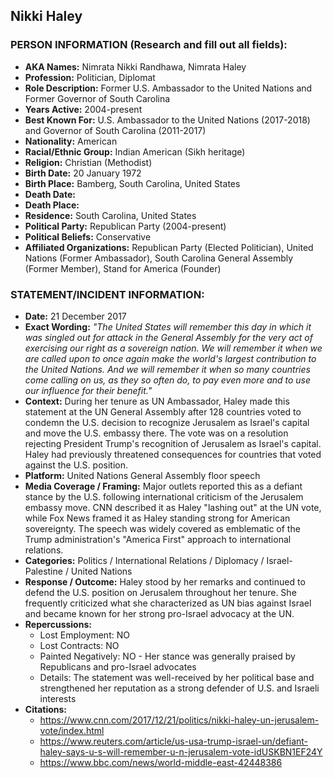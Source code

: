## Nikki Haley

### PERSON INFORMATION (Research and fill out all fields):
- **AKA Names:** Nimrata Nikki Randhawa, Nimrata Haley
- **Profession:** Politician, Diplomat
- **Role Description:** Former U.S. Ambassador to the United Nations and Former Governor of South Carolina
- **Years Active:** 2004-present
- **Best Known For:** U.S. Ambassador to the United Nations (2017-2018) and Governor of South Carolina (2011-2017)
- **Nationality:** American
- **Racial/Ethnic Group:** Indian American (Sikh heritage)
- **Religion:** Christian (Methodist)
- **Birth Date:** 20 January 1972
- **Birth Place:** Bamberg, South Carolina, United States
- **Death Date:** 
- **Death Place:** 
- **Residence:** South Carolina, United States
- **Political Party:** Republican Party (2004-present)
- **Political Beliefs:** Conservative
- **Affiliated Organizations:** Republican Party (Elected Politician), United Nations (Former Ambassador), South Carolina General Assembly (Former Member), Stand for America (Founder)

### STATEMENT/INCIDENT INFORMATION:
- **Date:** 21 December 2017
- **Exact Wording:** *"The United States will remember this day in which it was singled out for attack in the General Assembly for the very act of exercising our right as a sovereign nation. We will remember it when we are called upon to once again make the world's largest contribution to the United Nations. And we will remember it when so many countries come calling on us, as they so often do, to pay even more and to use our influence for their benefit."*
- **Context:** During her tenure as UN Ambassador, Haley made this statement at the UN General Assembly after 128 countries voted to condemn the U.S. decision to recognize Jerusalem as Israel's capital and move the U.S. embassy there. The vote was on a resolution rejecting President Trump's recognition of Jerusalem as Israel's capital. Haley had previously threatened consequences for countries that voted against the U.S. position.
- **Platform:** United Nations General Assembly floor speech
- **Media Coverage / Framing:** Major outlets reported this as a defiant stance by the U.S. following international criticism of the Jerusalem embassy move. CNN described it as Haley "lashing out" at the UN vote, while Fox News framed it as Haley standing strong for American sovereignty. The speech was widely covered as emblematic of the Trump administration's "America First" approach to international relations.
- **Categories:** Politics / International Relations / Diplomacy / Israel-Palestine / United Nations
- **Response / Outcome:** Haley stood by her remarks and continued to defend the U.S. position on Jerusalem throughout her tenure. She frequently criticized what she characterized as UN bias against Israel and became known for her strong pro-Israel advocacy at the UN.
- **Repercussions:** 
  - Lost Employment: NO
  - Lost Contracts: NO
  - Painted Negatively: NO - Her stance was generally praised by Republicans and pro-Israel advocates
  - Details: The statement was well-received by her political base and strengthened her reputation as a strong defender of U.S. and Israeli interests
- **Citations:** 
  - https://www.cnn.com/2017/12/21/politics/nikki-haley-un-jerusalem-vote/index.html
  - https://www.reuters.com/article/us-usa-trump-israel-un/defiant-haley-says-u-s-will-remember-u-n-jerusalem-vote-idUSKBN1EF24Y
  - https://www.bbc.com/news/world-middle-east-42448386